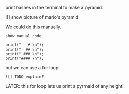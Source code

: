 print hashes in the terminal to make a pyramid.

![] show picture of mario's pyramid

We could do this manually.

```
show manual code

print("   # \n");
print("  ## \n");
print(" ### \n");
print("#### \n");
```

but we can use a for loop!

```
![] TODO explain?

```

LATER:
this for loop lets us print a pyrmaid of any height!